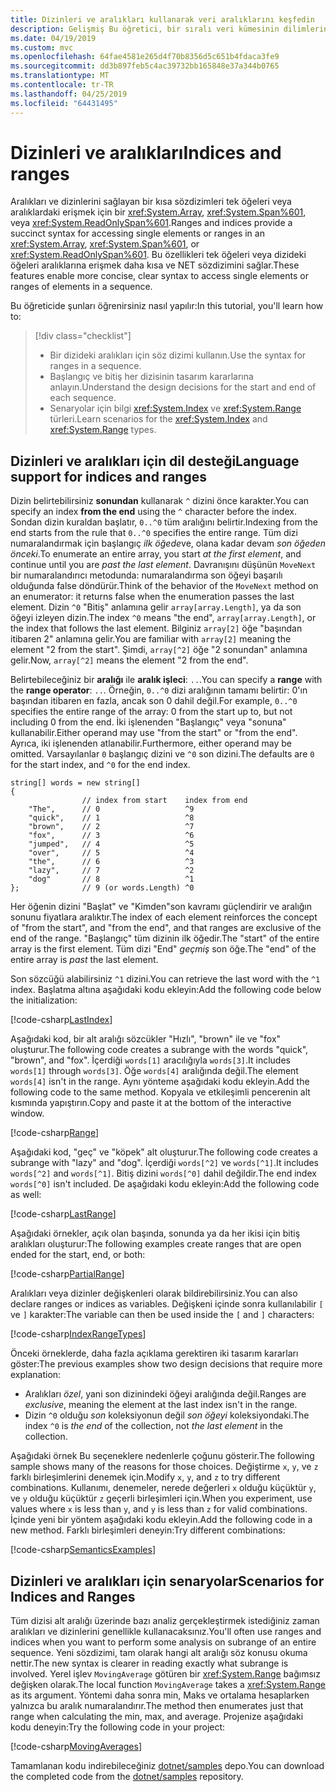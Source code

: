 ```yaml
---
title: Dizinleri ve aralıkları kullanarak veri aralıklarını keşfedin
description: Gelişmiş Bu öğretici, bir sıralı veri kümesinin dilimlerini incelemek için dizinler ve aralıkları kullanarak verileri araştırmak için öğretir.
ms.date: 04/19/2019
ms.custom: mvc
ms.openlocfilehash: 64fae4581e265d4f70b8356d5c651b4fdaca3fe9
ms.sourcegitcommit: dd3b897feb5c4ac39732bb165848e37a344b0765
ms.translationtype: MT
ms.contentlocale: tr-TR
ms.lasthandoff: 04/25/2019
ms.locfileid: "64431495"
---
```

# <a name="indices-and-ranges"></a><span data-ttu-id="8ca42-103">Dizinleri ve aralıkları</span><span class="sxs-lookup"><span data-stu-id="8ca42-103">Indices and ranges</span></span>

<span data-ttu-id="8ca42-104">Aralıkları ve dizinlerini sağlayan bir kısa sözdizimleri tek öğeleri veya aralıklardaki erişmek için bir <xref:System.Array>, <xref:System.Span%601>, veya <xref:System.ReadOnlySpan%601>.</span><span class="sxs-lookup"><span data-stu-id="8ca42-104">Ranges and indices provide a succinct syntax for accessing single elements or ranges in an <xref:System.Array>, <xref:System.Span%601>, or <xref:System.ReadOnlySpan%601>.</span></span> <span data-ttu-id="8ca42-105">Bu özellikleri tek öğeleri veya dizideki öğeleri aralıklarına erişmek daha kısa ve NET sözdizimini sağlar.</span><span class="sxs-lookup"><span data-stu-id="8ca42-105">These features enable more concise, clear syntax to access single elements or ranges of elements in a sequence.</span></span>

<span data-ttu-id="8ca42-106">Bu öğreticide şunları öğrenirsiniz nasıl yapılır:</span><span class="sxs-lookup"><span data-stu-id="8ca42-106">In this tutorial, you'll learn how to:</span></span>

> [!div class="checklist"]
> * <span data-ttu-id="8ca42-107">Bir dizideki aralıkları için söz dizimi kullanın.</span><span class="sxs-lookup"><span data-stu-id="8ca42-107">Use the syntax for ranges in a sequence.</span></span>
> * <span data-ttu-id="8ca42-108">Başlangıç ve bitiş her dizisinin tasarım kararlarına anlayın.</span><span class="sxs-lookup"><span data-stu-id="8ca42-108">Understand the design decisions for the start and end of each sequence.</span></span>
> * <span data-ttu-id="8ca42-109">Senaryolar için bilgi <xref:System.Index> ve <xref:System.Range> türleri.</span><span class="sxs-lookup"><span data-stu-id="8ca42-109">Learn scenarios for the <xref:System.Index> and <xref:System.Range> types.</span></span>

## <a name="language-support-for-indices-and-ranges"></a><span data-ttu-id="8ca42-110">Dizinleri ve aralıkları için dil desteği</span><span class="sxs-lookup"><span data-stu-id="8ca42-110">Language support for indices and ranges</span></span>

<span data-ttu-id="8ca42-111">Dizin belirtebilirsiniz **sonundan** kullanarak `^` dizini önce karakter.</span><span class="sxs-lookup"><span data-stu-id="8ca42-111">You can specify an index **from the end** using the `^` character before the index.</span></span> <span data-ttu-id="8ca42-112">Sondan dizin kuraldan başlatır, `0..^0` tüm aralığını belirtir.</span><span class="sxs-lookup"><span data-stu-id="8ca42-112">Indexing from the end starts from the rule that `0..^0` specifies the entire range.</span></span> <span data-ttu-id="8ca42-113">Tüm dizi numaralandırmak için başlangıç *ilk öğede*ve, olana kadar devam *son öğeden önceki*.</span><span class="sxs-lookup"><span data-stu-id="8ca42-113">To enumerate an entire array, you start *at the first element*, and continue until you are *past the last element*.</span></span> <span data-ttu-id="8ca42-114">Davranışını düşünün `MoveNext` bir numaralandırıcı metodunda: numaralandırma son öğeyi başarılı olduğunda false döndürür.</span><span class="sxs-lookup"><span data-stu-id="8ca42-114">Think of the behavior of the `MoveNext` method on an enumerator: it returns false when the enumeration passes the last element.</span></span> <span data-ttu-id="8ca42-115">Dizin `^0` "Bitiş" anlamına gelir `array[array.Length]`, ya da son öğeyi izleyen dizin.</span><span class="sxs-lookup"><span data-stu-id="8ca42-115">The index `^0` means "the end", `array[array.Length]`, or the index that follows the last element.</span></span> <span data-ttu-id="8ca42-116">Bilginiz `array[2]` öğe "başından itibaren 2" anlamına gelir.</span><span class="sxs-lookup"><span data-stu-id="8ca42-116">You are familiar with `array[2]` meaning the element "2 from the start".</span></span> <span data-ttu-id="8ca42-117">Şimdi, `array[^2]` öğe "2 sonundan" anlamına gelir.</span><span class="sxs-lookup"><span data-stu-id="8ca42-117">Now, `array[^2]` means the element "2 from the end".</span></span> 

<span data-ttu-id="8ca42-118">Belirtebileceğiniz bir **aralığı** ile **aralık işleci**: `..`.</span><span class="sxs-lookup"><span data-stu-id="8ca42-118">You can specify a **range** with the **range operator**: `..`.</span></span> <span data-ttu-id="8ca42-119">Örneğin, `0..^0` dizi aralığının tamamı belirtir: 0'ın başından itibaren en fazla, ancak son 0 dahil değil.</span><span class="sxs-lookup"><span data-stu-id="8ca42-119">For example, `0..^0` specifies the entire range of the array: 0 from the start up to, but not including 0 from the end.</span></span> <span data-ttu-id="8ca42-120">İki işlenenden "Başlangıç" veya "sonuna" kullanabilir.</span><span class="sxs-lookup"><span data-stu-id="8ca42-120">Either operand may use "from the start" or "from the end".</span></span> <span data-ttu-id="8ca42-121">Ayrıca, iki işlenenden atlanabilir.</span><span class="sxs-lookup"><span data-stu-id="8ca42-121">Furthermore, either operand may be omitted.</span></span> <span data-ttu-id="8ca42-122">Varsayılanlar `0` başlangıç dizini ve `^0` son dizini.</span><span class="sxs-lookup"><span data-stu-id="8ca42-122">The defaults are `0` for the start index, and `^0` for the end index.</span></span>

```csharp-interactive
string[] words = new string[]
{
                // index from start    index from end
    "The",      // 0                   ^9
    "quick",    // 1                   ^8
    "brown",    // 2                   ^7
    "fox",      // 3                   ^6
    "jumped",   // 4                   ^5
    "over",     // 5                   ^4
    "the",      // 6                   ^3
    "lazy",     // 7                   ^2
    "dog"       // 8                   ^1
};              // 9 (or words.Length) ^0
```

<span data-ttu-id="8ca42-123">Her öğenin dizini "Başlat" ve "Kimden"son kavramı güçlendirir ve aralığın sonunu fiyatlara aralıktır.</span><span class="sxs-lookup"><span data-stu-id="8ca42-123">The index of each element reinforces the concept of "from the start", and "from the end", and that ranges are exclusive of the end of the range.</span></span> <span data-ttu-id="8ca42-124">"Başlangıç" tüm dizinin ilk öğedir.</span><span class="sxs-lookup"><span data-stu-id="8ca42-124">The "start" of the entire array is the first element.</span></span> <span data-ttu-id="8ca42-125">Tüm dizi "End" *geçmiş* son öğe.</span><span class="sxs-lookup"><span data-stu-id="8ca42-125">The "end" of the entire array is *past* the last element.</span></span>

<span data-ttu-id="8ca42-126">Son sözcüğü alabilirsiniz `^1` dizini.</span><span class="sxs-lookup"><span data-stu-id="8ca42-126">You can retrieve the last word with the `^1` index.</span></span> <span data-ttu-id="8ca42-127">Başlatma altına aşağıdaki kodu ekleyin:</span><span class="sxs-lookup"><span data-stu-id="8ca42-127">Add the following code below the initialization:</span></span>

[!code-csharp[LastIndex](~/samples/csharp/tutorials/RangesIndexes/IndicesAndRanges.cs#IndicesAndRanges_LastIndex)]

<span data-ttu-id="8ca42-128">Aşağıdaki kod, bir alt aralığı sözcükler "Hızlı", "brown" ile ve "fox" oluşturur.</span><span class="sxs-lookup"><span data-stu-id="8ca42-128">The following code creates a subrange with the words "quick", "brown", and "fox".</span></span> <span data-ttu-id="8ca42-129">İçerdiği `words[1]` aracılığıyla `words[3]`.</span><span class="sxs-lookup"><span data-stu-id="8ca42-129">It includes `words[1]` through `words[3]`.</span></span> <span data-ttu-id="8ca42-130">Öğe `words[4]` aralığında değil.</span><span class="sxs-lookup"><span data-stu-id="8ca42-130">The element `words[4]` isn't in the range.</span></span> <span data-ttu-id="8ca42-131">Aynı yönteme aşağıdaki kodu ekleyin.</span><span class="sxs-lookup"><span data-stu-id="8ca42-131">Add the following code to the same method.</span></span> <span data-ttu-id="8ca42-132">Kopyala ve etkileşimli pencerenin alt kısmında yapıştırın.</span><span class="sxs-lookup"><span data-stu-id="8ca42-132">Copy and paste it at the bottom of the interactive window.</span></span>

[!code-csharp[Range](~/samples/csharp/tutorials/RangesIndexes/IndicesAndRanges.cs#IndicesAndRanges_Range)]

<span data-ttu-id="8ca42-133">Aşağıdaki kod, "geç" ve "köpek" alt oluşturur.</span><span class="sxs-lookup"><span data-stu-id="8ca42-133">The following code creates a subrange with "lazy" and "dog".</span></span> <span data-ttu-id="8ca42-134">İçerdiği `words[^2]` ve `words[^1]`.</span><span class="sxs-lookup"><span data-stu-id="8ca42-134">It includes `words[^2]` and `words[^1]`.</span></span> <span data-ttu-id="8ca42-135">Bitiş dizini `words[^0]` dahil değildir.</span><span class="sxs-lookup"><span data-stu-id="8ca42-135">The end index `words[^0]` isn't included.</span></span> <span data-ttu-id="8ca42-136">De aşağıdaki kodu ekleyin:</span><span class="sxs-lookup"><span data-stu-id="8ca42-136">Add the following code as well:</span></span>

[!code-csharp[LastRange](~/samples/csharp/tutorials/RangesIndexes/IndicesAndRanges.cs#IndicesAndRanges_LastRange)]

<span data-ttu-id="8ca42-137">Aşağıdaki örnekler, açık olan başında, sonunda ya da her ikisi için bitiş aralıkları oluşturur:</span><span class="sxs-lookup"><span data-stu-id="8ca42-137">The following examples create ranges that are open ended for the start, end, or both:</span></span>

[!code-csharp[PartialRange](~/samples/csharp/tutorials/RangesIndexes/IndicesAndRanges.cs#IndicesAndRanges_PartialRanges)]

<span data-ttu-id="8ca42-138">Aralıkları veya dizinler değişkenleri olarak bildirebilirsiniz.</span><span class="sxs-lookup"><span data-stu-id="8ca42-138">You can also declare ranges or indices as variables.</span></span> <span data-ttu-id="8ca42-139">Değişkeni içinde sonra kullanılabilir `[` ve `]` karakter:</span><span class="sxs-lookup"><span data-stu-id="8ca42-139">The variable can then be used inside the `[` and `]` characters:</span></span>

[!code-csharp[IndexRangeTypes](~/samples/csharp/tutorials/RangesIndexes/IndicesAndRanges.cs#IndicesAndRanges_RangeIndexTypes)]

<span data-ttu-id="8ca42-140">Önceki örneklerde, daha fazla açıklama gerektiren iki tasarım kararları göster:</span><span class="sxs-lookup"><span data-stu-id="8ca42-140">The previous examples show two design decisions that require more explanation:</span></span>

- <span data-ttu-id="8ca42-141">Aralıkları *özel*, yani son dizinindeki öğeyi aralığında değil.</span><span class="sxs-lookup"><span data-stu-id="8ca42-141">Ranges are *exclusive*, meaning the element at the last index isn't in the range.</span></span>
- <span data-ttu-id="8ca42-142">Dizin `^0` olduğu *son* koleksiyonun değil *son öğeyi* koleksiyondaki.</span><span class="sxs-lookup"><span data-stu-id="8ca42-142">The index `^0` is *the end* of the collection, not *the last element* in the collection.</span></span>

<span data-ttu-id="8ca42-143">Aşağıdaki örnek Bu seçeneklere nedenlerle çoğunu gösterir.</span><span class="sxs-lookup"><span data-stu-id="8ca42-143">The following sample shows many of the reasons for those choices.</span></span> <span data-ttu-id="8ca42-144">Değiştirme `x`, `y`, ve `z` farklı birleşimlerini denemek için.</span><span class="sxs-lookup"><span data-stu-id="8ca42-144">Modify `x`, `y`, and `z` to try different combinations.</span></span> <span data-ttu-id="8ca42-145">Kullanımı, denemeler, nerede değerleri `x` olduğu küçüktür `y`, ve `y` olduğu küçüktür `z` geçerli birleşimleri için.</span><span class="sxs-lookup"><span data-stu-id="8ca42-145">When you experiment, use values where `x` is less than `y`, and `y` is less than `z` for valid combinations.</span></span> <span data-ttu-id="8ca42-146">İçinde yeni bir yöntem aşağıdaki kodu ekleyin.</span><span class="sxs-lookup"><span data-stu-id="8ca42-146">Add the following code in a new method.</span></span> <span data-ttu-id="8ca42-147">Farklı birleşimleri deneyin:</span><span class="sxs-lookup"><span data-stu-id="8ca42-147">Try different combinations:</span></span>

[!code-csharp[SemanticsExamples](~/samples/csharp/tutorials/RangesIndexes/IndicesAndRanges.cs#IndicesAndRanges_Semantics)]

## <a name="scenarios-for-indices-and-ranges"></a><span data-ttu-id="8ca42-148">Dizinleri ve aralıkları için senaryolar</span><span class="sxs-lookup"><span data-stu-id="8ca42-148">Scenarios for Indices and Ranges</span></span>

<span data-ttu-id="8ca42-149">Tüm dizisi alt aralığı üzerinde bazı analiz gerçekleştirmek istediğiniz zaman aralıkları ve dizinlerini genellikle kullanacaksınız.</span><span class="sxs-lookup"><span data-stu-id="8ca42-149">You'll often use ranges and indices when you want to perform some analysis on subrange of an entire sequence.</span></span> <span data-ttu-id="8ca42-150">Yeni sözdizimi, tam olarak hangi alt aralığı söz konusu okuma nettir.</span><span class="sxs-lookup"><span data-stu-id="8ca42-150">The new syntax is clearer in reading exactly what subrange is involved.</span></span> <span data-ttu-id="8ca42-151">Yerel işlev `MovingAverage` götüren bir <xref:System.Range> bağımsız değişken olarak.</span><span class="sxs-lookup"><span data-stu-id="8ca42-151">The local function `MovingAverage` takes a <xref:System.Range> as its argument.</span></span> <span data-ttu-id="8ca42-152">Yöntemi daha sonra min, Maks ve ortalama hesaplarken yalnızca bu aralık numaralandırır.</span><span class="sxs-lookup"><span data-stu-id="8ca42-152">The method then enumerates just that range when calculating the min, max, and average.</span></span> <span data-ttu-id="8ca42-153">Projenize aşağıdaki kodu deneyin:</span><span class="sxs-lookup"><span data-stu-id="8ca42-153">Try the following code in your project:</span></span>

[!code-csharp[MovingAverages](~/samples/csharp/tutorials/RangesIndexes/IndicesAndRanges.cs#IndicesAndRanges_MovingAverage)]

<span data-ttu-id="8ca42-154">Tamamlanan kodu indirebileceğiniz [dotnet/samples](https://github.com/dotnet/samples/tree/master/csharp/tutorials/RangesIndexes) depo.</span><span class="sxs-lookup"><span data-stu-id="8ca42-154">You can download the completed code from the [dotnet/samples](https://github.com/dotnet/samples/tree/master/csharp/tutorials/RangesIndexes) repository.</span></span>
